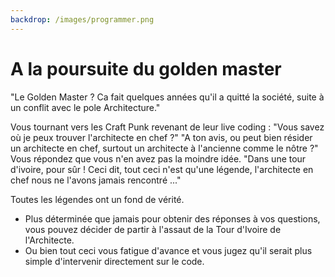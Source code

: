 ```yaml
---
backdrop: /images/programmer.png
---
```


# A la poursuite du golden master

"Le Golden Master ? Ca fait quelques années qu'il a quitté la société, suite à un conflit avec le pole Architecture."

Vous tournant vers les Craft Punk revenant de leur live coding : "Vous savez où je peux trouver l'architecte en chef ?"
"A ton avis, ou peut bien résider un architecte en chef, surtout un architecte à l'ancienne comme le nôtre ?"
Vous répondez que vous n'en avez pas la moindre idée.
"Dans une tour d'ivoire, pour sûr ! Ceci dit, tout ceci n'est qu'une légende, l'architecte en chef nous ne l'avons jamais rencontré ..."

Toutes les légendes ont un fond de vérité. 
- Plus déterminée que jamais pour obtenir des réponses à vos questions, vous pouvez décider de partir à l'assaut de la Tour d'Ivoire de l'Architecte.
- Ou bien tout ceci vous fatigue d'avance et vous jugez qu'il serait plus simple d'intervenir directement sur le code.


<Page url="/assaut-tour-ivoire/130" instructions="" action="Partir à l'assaut de la tour d'ivoire !" condition="none" />
<Page url="/rose-doree/100" instructions="" action="Intervenir directemement sur le code !" condition="none" />

